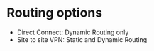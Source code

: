 # Routing options 
- Direct Connect: Dynamic Routing only
- Site to site VPN: Static and Dynamic Routing 
